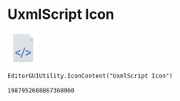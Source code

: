 # UxmlScript Icon
![](/img/UxmlScript%20Icon.png)

``` CSharp
EditorGUIUtility.IconContent("UxmlScript Icon")
```
```
1987952608867368060
```
